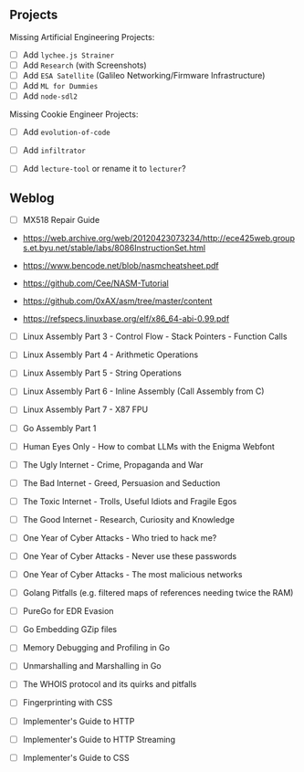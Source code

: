 
## Projects

Missing Artificial Engineering Projects:

- [ ] Add `lychee.js Strainer`
- [ ] Add `Research` (with Screenshots)
- [ ] Add `ESA Satellite` (Galileo Networking/Firmware Infrastructure)
- [ ] Add `ML for Dummies`
- [ ] Add `node-sdl2`

Missing Cookie Engineer Projects:

- [ ] Add `evolution-of-code`
- [ ] Add `infiltrator`
- [ ] Add `lecture-tool` or rename it to `lecturer`?


## Weblog

- [ ] MX518 Repair Guide

- https://web.archive.org/web/20120423073234/http://ece425web.groups.et.byu.net/stable/labs/8086InstructionSet.html

- https://www.bencode.net/blob/nasmcheatsheet.pdf
- https://github.com/Cee/NASM-Tutorial
- https://github.com/0xAX/asm/tree/master/content
- https://refspecs.linuxbase.org/elf/x86_64-abi-0.99.pdf


- [ ] Linux Assembly Part 3 - Control Flow
      - Stack Pointers
      - Function Calls

- [ ] Linux Assembly Part 4 - Arithmetic Operations
- [ ] Linux Assembly Part 5 - String Operations
- [ ] Linux Assembly Part 6 - Inline Assembly (Call Assembly from C)
- [ ] Linux Assembly Part 7 - X87 FPU

- [ ] Go Assembly Part 1



- [ ] Human Eyes Only - How to combat LLMs with the Enigma Webfont
- [ ] The Ugly Internet - Crime, Propaganda and War
- [ ] The Bad Internet - Greed, Persuasion and Seduction
- [ ] The Toxic Internet - Trolls, Useful Idiots and Fragile Egos
- [ ] The Good Internet - Research, Curiosity and Knowledge
- [ ] One Year of Cyber Attacks - Who tried to hack me?
- [ ] One Year of Cyber Attacks - Never use these passwords
- [ ] One Year of Cyber Attacks - The most malicious networks
- [ ] Golang Pitfalls (e.g. filtered maps of references needing twice the RAM)
- [ ] PureGo for EDR Evasion
- [ ] Go Embedding GZip files
- [ ] Memory Debugging and Profiling in Go
- [ ] Unmarshalling and Marshalling in Go
- [ ] The WHOIS protocol and its quirks and pitfalls
- [ ] Fingerprinting with CSS
- [ ] Implementer's Guide to HTTP
- [ ] Implementer's Guide to HTTP Streaming
- [ ] Implementer's Guide to CSS

